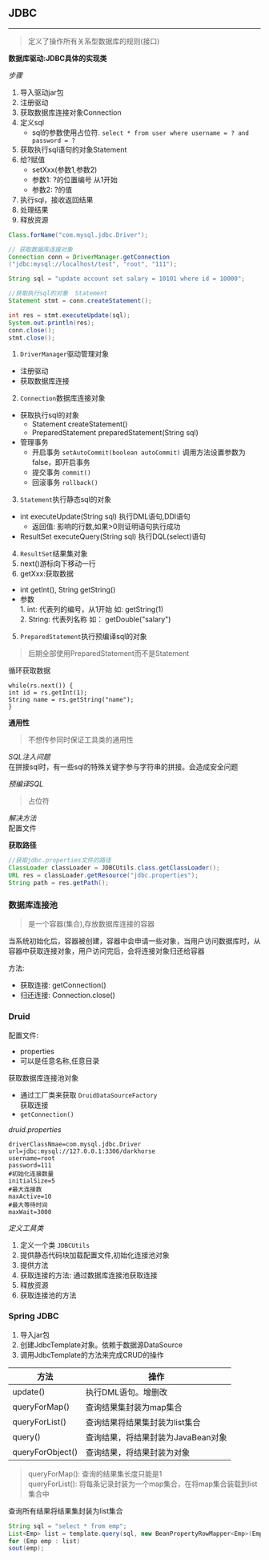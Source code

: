 ## JDBC  
------------  
> 定义了操作所有关系型数据库的规则(接口)  

**数据库驱动:JDBC具体的实现类**  

*步骤*  
1. 导入驱动jar包  
2. 注册驱动  
3. 获取数据库连接对象Connection  
4. 定义sql  
	- sql的参数使用占位符. `select * from user where username = ? and password = ?`  
5. 获取执行sql语句的对象Statement  
6. 给?赋值  
	- setXxx(参数1,参数2)  
	- 参数1: ?的位置编号 从1开始  
	- 参数2: ?的值
7. 执行sql，接收返回结果  
8. 处理结果  
9. 释放资源  

```java
Class.forName("com.mysql.jdbc.Driver");

// 获取数据库连接对象  
Connection conn = DriverManager.getConnection
("jdbc:mysql://localhost/test", "root", "111");

String sql = "update account set salary = 10101 where id = 10000";

//获取执行sql的对象  Statement
Statement stmt = conn.createStatement();

int res = stmt.executeUpdate(sql);
System.out.println(res);
conn.close();
stmt.close();
```

1. `DriverManager`驱动管理对象 
- 注册驱动  
- 获取数据库连接  
2. `Connection`数据库连接对象  
- 获取执行sql的对象  
	- Statement createStatement()  
	- PreparedStatement preparedStatement(String sql)
- 管理事务  
	- 开启事务  `setAutoCommit(boolean autoCommit)` 调用方法设置参数为false，即开启事务  
	- 提交事务  `commit()`  
	- 回滚事务  `rollback()`  
3. `Statement`执行静态sql的对象  
- int executeUpdate(String sql) 执行DML语句,DDl语句  
	- 返回值: 影响的行数,如果>0则证明语句执行成功  
- ResultSet executeQuery(String sql) 执行DQL(select)语句  	
4. `ResultSet`结果集对象  
1. next()游标向下移动一行  
2. getXxx:获取数据  
- int getInt(), String getString()  
- 参数  
		1. int: 代表列的编号，从1开始  如: getString(1)  
		2. String: 代表列名称  如： getDouble("salary")  

5. `PreparedStatement`执行预编译sql的对象  

> 后期全部使用PreparedStatement而不是Statement  

循环获取数据  
```
while(rs.next()) {
int id = rs.getInt(1);
String name = rs.getString("name");
}
```

**通用性**  

> 不想传参同时保证工具类的通用性  

*SQL注入问题*  
在拼接sql时，有一些sql的特殊关键字参与字符串的拼接。会造成安全问题  

*预编译SQL*  
> 占位符  


*解决方法*  
配置文件  

**获取路径**  
```java
//获取jdbc.properties文件的路径  
ClassLoader classLoader = JDBCUtils.class.getClassLoader();
URL res = classLoader.getResource("jdbc.properties");
String path = res.getPath();
```

### 数据库连接池  

> 是一个容器(集合),存放数据库连接的容器  

当系统初始化后，容器被创建，容器中会申请一些对象，当用户访问数据库时，从容器中获取连接对象，用户访问完后，会将连接对象归还给容器  

方法:  
- 获取连接: getConnection()  
- 归还连接: Connection.close()  


### Druid  

配置文件:  
- properties  
- 可以是任意名称,任意目录  

获取数据库连接池对象  
- 通过工厂类来获取 `DruidDataSourceFactory`  
获取连接  
- `getConnection()`

*druid.properties*  

```
driverClassNmae=com.mysql.jdbc.Driver
url=jdbc:mysql://127.0.0.1:3306/darkhorse
username=root
password=111
#初始化连接数量 
initialSize=5
#最大连接数
maxActive=10
#最大等待时间
maxWait=3000
```

*定义工具类*  

1. 定义一个类 `JDBCUtils`  
2. 提供静态代码块加载配置文件,初始化连接池对象  
3. 提供方法  
1. 获取连接的方法: 通过数据库连接池获取连接  
2. 释放资源  
3. 获取连接池的方法  


### Spring JDBC  

1. 导入jar包  
2. 创建JdbcTemplate对象。依赖于数据源DataSource  
3. 调用JdbcTemplate的方法来完成CRUD的操作  

| 方法             | 操作                               |
|------------------|------------------------------------|
| update()         | 执行DML语句。增删改                |
| queryForMap()    | 查询结果集封装为map集合            |
| queryForList()   | 查询结果将结果集封装为list集合     |
| query()          | 查询结果，将结果封装为JavaBean对象 |
| queryForObject() | 查询结果，将结果封装为对象         |

> queryForMap(): 查询的结果集长度只能是1  
> queryForList(): 将每条记录封装为一个map集合，在将map集合装载到list集合中  


查询所有结果将结果集封装为list集合  
```java
String sql = "select * from emp";
List<Emp> list = template.query(sql, new BeanPropertyRowMapper<Emp>(Emp.class));
for (Emp emp : list) 
sout(emp);
```
